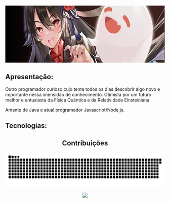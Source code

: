 <div align="center">

[<img src="https://github.com/Minatiuu/Minatiuu/blob/main/Hu%20Tao%20Banner%201-1.jpg" height="180px" />](https://www.hdwallpapers.in/hu_tao_with_paimon_4k_hd_genshin_impact-wallpapers.html)

</div>

## Apresentação:


Outro programador curioso cujo tenta todos os dias descobrir algo novo e importante nessa imensidão de conhecimento.
Otimista por um futuro melhor e entusiasta da Física Quântica e da Relatividade Einsteiniana.

<p style="width: 50%">

Amante de Java e atual programador Javascript/Node.js. 

</p>

## Tecnologias:

<div align="center">

## Contribuições

</div>

<div align="center">

<img src="https://github.com/Minatiuu/Minatiuu/blob/output/github-contribution-grid-snake.svg">

</div>

<div align="center">

![](https://visitor-badge.glitch.me/badge?page_id=darsaveli.darsaveli)

</div>
